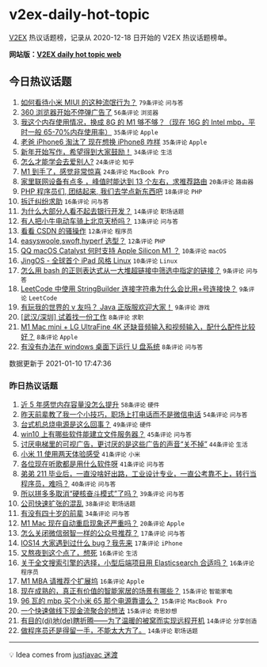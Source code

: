# v2ex-daily-hot-topic

[V2EX](https://www.v2ex.com/) 热议话题榜，记录从 2020-12-18 日开始的 V2EX 热议话题榜单。

**网站版：[V2EX daily hot topic web](https://realleonardo.github.io/v2ex-daily-hot-topic-web/)**

## 今日热议话题

<!-- TODAY BEGIN -->

1. [如何看待小米 MIUI 的这种流氓行为？](https://www.v2ex.com/t/743466) `79条评论` `问与答`
1. [360 浏览器开始不停弹广告了](https://www.v2ex.com/t/743487) `56条评论` `浏览器`
1. [我这个内存使用情况，换成 8G 的 M1 够不够？（现在 16G 的 Intel mbp，平时一般 65-70%内存使用率）](https://www.v2ex.com/t/743470) `35条评论` `Apple`
1. [老爸 iPhone6 淘汰了 现在想换 iPhone8 咋样](https://www.v2ex.com/t/743490) `35条评论` `Apple`
1. [新年开始写作，希望得到大家鼓励！](https://www.v2ex.com/t/743484) `34条评论` `生活`
1. [怎么才能学会去爱别人?](https://www.v2ex.com/t/743517) `24条评论` `知乎`
1. [M1 到手了，感觉非常惊喜](https://www.v2ex.com/t/743507) `24条评论` `MacBook Pro`
1. [家里联网设备有点多 ，峰值时能达到 13 个左右，求推荐路由](https://www.v2ex.com/t/743514) `20条评论` `路由器`
1. [PHP 程序员们, 团结起来, 我们去学点新东西吧](https://www.v2ex.com/t/743513) `18条评论` `PHP`
1. [拆迁纠纷求助](https://www.v2ex.com/t/743500) `16条评论` `问与答`
1. [为什么大部分人看不起去银行开发？](https://www.v2ex.com/t/743567) `14条评论` `职场话题`
1. [有人把小牛电动车骑上北京天桥吗？](https://www.v2ex.com/t/743471) `13条评论` `问与答`
1. [看看 CSDN 的骚操作](https://www.v2ex.com/t/743494) `12条评论` `程序员`
1. [easyswoole,swoft,hyperf 选型？](https://www.v2ex.com/t/743468) `12条评论` `PHP`
1. [QQ macOS Catalyst 何时支持 Apple Silicon M1 ？](https://www.v2ex.com/t/743520) `10条评论` `macOS`
1. [JingOS - 全球首个 iPad 风格 Linux](https://www.v2ex.com/t/743482) `10条评论` `Linux`
1. [怎么用 bash 的正则表达式从一大堆超链接中筛选中指定的链接？](https://www.v2ex.com/t/743522) `9条评论` `问与答`
1. [LeetCode 中使用 StringBuilder 连接字符串为什么会比用+号连接快？](https://www.v2ex.com/t/743492) `9条评论` `LeetCode`
1. [有玩我的世界的 v 友吗？ Java 正版服欢迎大家！](https://www.v2ex.com/t/743463) `9条评论` `游戏`
1. [[武汉/深圳] 试着找一份工作](https://www.v2ex.com/t/743543) `8条评论` `求职`
1. [M1 Mac mini + LG UltraFine 4K 还缺音频输入和视频输入，配什么配件比较好？](https://www.v2ex.com/t/743528) `8条评论` `Apple`
1. [有没有办法在 windows 桌面下运行 U 盘系统](https://www.v2ex.com/t/743465) `8条评论` `问与答`

数据更新于 2021-01-10 17:47:36

<!-- TODAY END -->

### 昨日热议话题

<!-- YESTERDAY BEGIN -->

1. [近 5 年感觉内存容量没怎么提升](https://www.v2ex.com/t/743337) `58条评论` `硬件`
1. [昨天前辈教了我一个小技巧，职场上打电话而不是微信电话](https://www.v2ex.com/t/743241) `54条评论` `问与答`
1. [台式机总烧电源是这么回事？](https://www.v2ex.com/t/743336) `49条评论` `硬件`
1. [win10 上有哪些软件能建立文件服务器？](https://www.v2ex.com/t/743247) `45条评论` `问与答`
1. [讨厌电梯里的可视广告，更讨厌的是这些广告的声音“关不掉”](https://www.v2ex.com/t/743413) `44条评论` `生活`
1. [小米 11 使用两天体验感受](https://www.v2ex.com/t/743257) `41条评论` `小米`
1. [各位现在听歌都是用什么软件呀](https://www.v2ex.com/t/743394) `41条评论` `问与答`
1. [弟弟 211 毕业后，一直没啥好出路，工业设计专业，一直公考靠不上，转行当程序员，难吗？](https://www.v2ex.com/t/743322) `40条评论` `问与答`
1. [所以拼多多取消“硬核奋斗模式”了吗？](https://www.v2ex.com/t/743280) `39条评论` `问与答`
1. [公司快速扩张的混乱](https://www.v2ex.com/t/743238) `38条评论` `职场话题`
1. [有没有四十岁的前辈](https://www.v2ex.com/t/743242) `34条评论` `问与答`
1. [M1 Mac 现在自动重启现象还严重吗？](https://www.v2ex.com/t/743405) `20条评论` `Apple`
1. [怎么关闭微信弱智一样的公众号推荐？](https://www.v2ex.com/t/743256) `17条评论` `问与答`
1. [IOS14 大家遇到过什么 bug？我先来](https://www.v2ex.com/t/743244) `17条评论` `iPhone`
1. [又熬夜到这个点了，想死](https://www.v2ex.com/t/743458) `16条评论` `生活`
1. [关于全文搜索引擎的选择，小型后端项目用 Elasticsearch 合适吗？](https://www.v2ex.com/t/743402) `16条评论` `程序员`
1. [M1 MBA 请推荐个扩展坞](https://www.v2ex.com/t/743346) `16条评论` `Apple`
1. [现在成熟的，真正有价值的智能家居的场景有哪些？](https://www.v2ex.com/t/743447) `15条评论` `智能家电`
1. [96 瓦的 mbp 买个小米 65 那个电源靠谱么？](https://www.v2ex.com/t/743305) `15条评论` `MacBook Pro`
1. [一个快速做线下现金流聚合的想法](https://www.v2ex.com/t/743271) `15条评论` `奇思妙想`
1. [有目的(di)地(de)瞎折腾——为了温暖的被窝而实现远程开机](https://www.v2ex.com/t/743387) `14条评论` `分享创造`
1. [做程序员还是得留一手，不能太大方了。](https://www.v2ex.com/t/743319) `14条评论` `职场话题`

<!-- YESTERDAY END -->

---

💡 Idea comes from [justjavac 迷渡](https://github.com/justjavac/)
